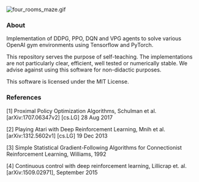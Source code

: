 ![four_rooms_maze.gif](images/four_rooms_maze.gif)
### About
Implementation of DDPG, PPO, DQN and VPG agents to solve various OpenAI gym environments using Tensorflow and PyTorch.

This repository serves the purpose of self-teaching. The implementations are not particularly
clear, efficient, well tested or numerically stable. We advise against using this software for non-didactic
purposes.

This software is licensed under the MIT License.

### References

[1] Proximal Policy Optimization Algorithms, Schulman et al. [arXiv:1707.06347v2]  [cs.LG]  28 Aug 2017

[2] Playing Atari with Deep Reinforcement Learning, Mnih et al. [arXiv:1312.5602v1]  [cs.LG]  19 Dec 2013

[3] Simple Statistical Gradient-Following Algorithms for Connectionist Reinforcement Learning, Williams, 1992

[4] Continuous control with deep reinforcement learning, Lillicrap et. al. [arXiv:1509.02971], September 2015